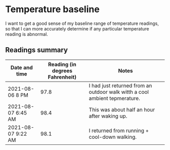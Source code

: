 # Temperature baseline

I want to get a good sense of my baseline range of temperature
readings, so that I can more accurately determine if any particular
temperature reading is abnormal.

## Readings summary

Date and time | Reading (in degrees Fahrenheit) | Notes
-- | -- |--
2021-08-06 8 PM | 97.8 | I had just returned from an outdoor walk witth a cool ambient tepmerature.
2021-08-07 6:45 AM | 98.4 | This was about half an hour after waking up.
2021-08-07 9:22 AM | 98.1 | I returned from running + cool-down walking.
